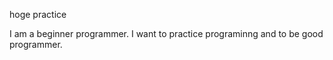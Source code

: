 hoge
practice

I am a beginner programmer.
I want to practice programinng and to be good programmer.


